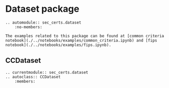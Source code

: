 # Dataset package

```{eval-rst}
.. automodule:: sec_certs.dataset
    :no-members:
```

```{tip}
The examples related to this package can be found at [common criteria notebook](./../notebooks/examples/common_criteria.ipynb) and [fips notebook](./../notebooks/examples/fips.ipynb).
```

## CCDataset

```{eval-rst}
.. currentmodule:: sec_certs.dataset
.. autoclass:: CCDataset
    :members:
```